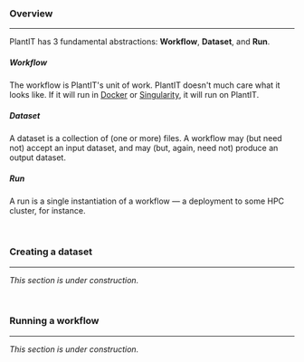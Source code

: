 ### Overview

---

PlantIT has 3 fundamental abstractions: <i class="fas fa-stream fa-1x fa-fw"></i> **Workflow**, <i class="fas fa-database fa-1x fa-fw"></i> **Dataset**, and <i class="fas fa-terminal fa-1x fa-fw"></i> **Run**.

##### <i class="fas fa-stream fa-1x fa-fw"></i> **Workflow**

The workflow is PlantIT's unit of work. PlantIT doesn't much care what it looks like. If it will run in [Docker](https://www.docker.com/) or [Singularity](https://sylabs.io/singularity/), it will run on PlantIT.

##### <i class="fas fa-database fa-1x fa-fw"></i> **Dataset**

A dataset is a collection of (one or more) files. A workflow may (but need not) accept an input dataset, and may (but, again, need not) produce an output dataset.

##### <i class="fas fa-terminal fa-1x fa-fw"></i> **Run**

A run is a single instantiation of a workflow &mdash; a deployment to some HPC cluster, for instance.

<br>

### Creating a dataset

--- 

*This section is under construction.*

<br>

### Running a workflow

---

*This section is under construction.*

<br>
